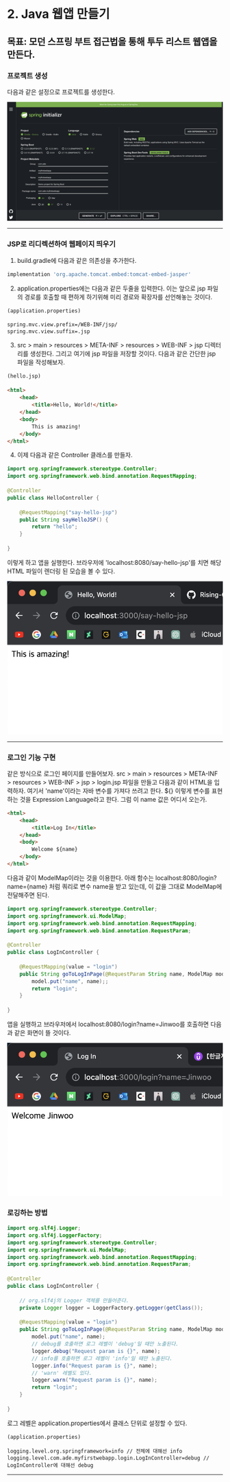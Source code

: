 # 2. Java 웹앱 만들기

## 목표: 모던 스프링 부트 접근법을 통해 투두 리스트 웹앱을 만든다.

### 프로젝트 생성
다음과 같은 설정으로 프로젝트를 생성한다.

![spring initializr](./spring-initializr-2.png)

---

### JSP로 리디렉션하여 웹페이지 띄우기

1. build.gradle에 다음과 같은 의존성을 추가한다.
```groovy
implementation 'org.apache.tomcat.embed:tomcat-embed-jasper'
```
2. application.properties에는 다음과 같은 두줄을 입력한다. 이는 앞으로 jsp 파일의 경로를 호출할 때 편하게 하기위해 미리 경로와 확장자를 선언해놓는 것이다.
```
(application.properties)

spring.mvc.view.prefix=/WEB-INF/jsp/
spring.mvc.view.suffix=.jsp
```

3. src > main > resources > META-INF > resources > WEB-INF > jsp 디렉터리를 생성한다. 그리고 여기에 jsp 파일을 저장할 것이다. 다음과 같은 간단한 jsp 파일을 작성해보자.
```html
(hello.jsp)

<html>
    <head>
        <title>Hello, World!</title>
    </head>
    <body>
        This is amazing!
    </body>
</html>
```

4. 이제 다음과 같은 Controller 클래스를 만들자.
```java
import org.springframework.stereotype.Controller;
import org.springframework.web.bind.annotation.RequestMapping;

@Controller
public class HelloController {

    @RequestMapping("say-hello-jsp")
    public String sayHelloJSP() {
        return "hello";
    }

}
```

이렇게 하고 앱을 실행한다. 브라우저에 'localhost:8080/say-hello-jsp'를 치면 해당 HTML 파일이 렌더링 된 모습을 볼 수 있다.

![browser](./browser-1.png)

---

### 로그인 기능 구현

같은 방식으로 로그인 페이지를 만들어보자. src > main > resources > META-INF > resources > WEB-INF > jsp > login.jsp 파일을 만들고 다음과 같이 HTML을 입력하자. 여기서 'name'이라는 자바 변수를 가져다 쓰려고 한다. ${} 이렇게 변수를 표현하는 것을 Expression Language라고 한다. 그럼 이 name 값은 어디서 오는가.
```html
<html>
    <head>
        <title>Log In</title>
    </head>
    <body>
        Welcome ${name}
    </body>
</html>
```

다음과 같이 ModelMap이라는 것을 이용한다. 아래 함수는 localhost:8080/login?name={name} 처럼 쿼리로 변수 name을 받고 있는데, 이 값을 그대로 ModelMap에 전달해주면 된다.
```java
import org.springframework.stereotype.Controller;
import org.springframework.ui.ModelMap;
import org.springframework.web.bind.annotation.RequestMapping;
import org.springframework.web.bind.annotation.RequestParam;

@Controller
public class LogInController {

    @RequestMapping(value = "login")
    public String goToLogInPage(@RequestParam String name, ModelMap model) {
        model.put("name", name);;
        return "login";
    }

}
```

앱을 실행하고 브라우저에서 localhost:8080/login?name=Jinwoo를 호출하면 다음과 같은 화면이 뜰 것이다.
 
![browser](./browser-2.png)

### 로깅하는 방법

```java
import org.slf4j.Logger;
import org.slf4j.LoggerFactory;
import org.springframework.stereotype.Controller;
import org.springframework.ui.ModelMap;
import org.springframework.web.bind.annotation.RequestMapping;
import org.springframework.web.bind.annotation.RequestParam;

@Controller
public class LogInController {

    // org.slf4j의 Logger 객체를 만들어준다.
    private Logger logger = LoggerFactory.getLogger(getClass());

    @RequestMapping(value = "login")
    public String goToLogInPage(@RequestParam String name, ModelMap model) {
        model.put("name", name);
        // debug를 호출하면 로그 레벨이 'debug'일 때만 노출된다.
        logger.debug("Request param is {}", name);
        // info를 호출하면 로그 레벨이 'info'일 때만 노출된다.
        logger.info("Request param is {}", name);
        // 'warn' 레벨도 있다.
        logger.warn("Request param is {}", name);
        return "login";
    }

}
```

로그 레벨은 application.properties에서 클래스 단위로 설정할 수 있다.
```
(application.properties)

logging.level.org.springframework=info // 전체에 대해선 info
logging.level.com.ade.myfirstwebapp.login.LogInController=debug // LogInController에 대해선 debug
```

---

### 
